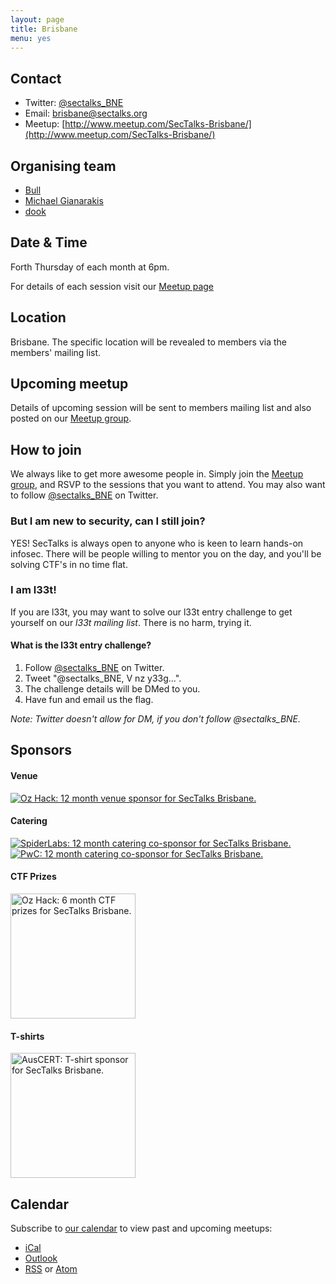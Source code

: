 ```yaml
---
layout: page
title: Brisbane 
menu: yes
---
```


## Contact 

* Twitter: [@sectalks_BNE](https://twitter.com/sectalks_BNE)
* Email: [brisbane@sectalks.org](mailto:brisbane@sectalks.org)
* Meetup: [http://www.meetup.com/SecTalks-Brisbane/](http://www.meetup.com/SecTalks-Brisbane/)

## Organising team 

* [Bull](https://twitter.com/RobertWinkel) 
* [Michael Gianarakis](https://twitter.com/mgianarakis) 
* [dook](https://twitter.com/dooktwit)

## Date & Time 

Forth Thursday of each month at 6pm.

For details of each session visit our [Meetup page](http://www.meetup.com/SecTalks-Brisbane/)

## Location 

Brisbane. The specific location will be revealed to members via the members' mailing list. 

## Upcoming meetup 

Details of upcoming session will be sent to members mailing list 
and also posted on our [Meetup group](http://www.meetup.com/SecTalks-Brisbane/).

## How to join

We always like to get more awesome people in.
Simply join the [Meetup group](http://www.meetup.com/SecTalks-Brisbane/),
and RSVP to the sessions that you want to attend.
You may also want to follow [@sectalks_BNE](https://twitter.com/sectalks_BNE) on Twitter.

### But I am new to security, can I still join?

YES! SecTalks is always open to anyone who is keen to learn hands-on infosec.
There will be people willing to mentor you on the day, and you'll be solving CTF's in no time flat.

### I am l33t!

If you are l33t, you may want to solve our l33t entry challenge to get yourself on our *l33t mailing list*. There is no harm, trying it.

#### What is the l33t entry challenge?

1. Follow [@sectalks_BNE](https://twitter.com/sectalks_BNE) on Twitter.
1. Tweet "@sectalks_BNE, V nz y33g...".
1. The challenge details will be DMed to you.
1. Have fun and email us the flag.

*Note: Twitter doesn't allow for DM, if you don't follow @sectalks_BNE.*

## Sponsors
#### Venue
<a href="https://www.telstra.com.au/" 
   title="Telstra: 12 month venue sponsor for SecTalks Brisbane.">
    <img src="{{ site.baseurl }}/images/sponsors/T-Primary-L-Pos-Green-RGB_300.PNG" 
         alt="Oz Hack: 12 month venue sponsor for SecTalks Brisbane.">
</a>
#### Catering
<a href="https://www.trustwave.com/Company/SpiderLabs/" 
   title="SpiderLabs: 12 month catering co-sponsor for SecTalks Brisbane.">
    <img src="{{ site.baseurl }}/images/sponsors/TW_spiderLabs_Logo_RGB.png" 
         alt="SpiderLabs: 12 month catering co-sponsor for SecTalks Brisbane.">
</a><br>
<a href="http://www.pwc.com.au/" 
   title="PwC: 12 month catering co-sponsor for SecTalks Brisbane.">
    <img src="{{ site.baseurl }}/images/sponsors/PwC Colour_300.jpg" 
         alt="PwC: 12 month catering co-sponsor for SecTalks Brisbane.">
</a>
#### CTF Prizes
<a href="https://www.ozhack.com/" 
   title="Oz Hack: 6 month CTF prize sponsor for SecTalks Brisbane.">
    <img src="{{ site.baseurl }}/images/sponsors/OzHack_Logo.png" 
         alt="Oz Hack: 6 month CTF prizes for SecTalks Brisbane." width="200">
</a>
#### T-shirts
<a href="https://auscert.org.au/" 
   title="AusCERT: T-shirt sponsor for SecTalks Brisbane.">
    <img src="{{ site.baseurl }}/images/sponsors/cws56Xhp.png" 
         alt="AusCERT: T-shirt sponsor for SecTalks Brisbane." width="200">
</a>


## Calendar 

Subscribe to [our calendar](http://www.meetup.com/SecTalks-brisbane/events/) to view past and upcoming meetups:

* [iCal](webcal://www.meetup.com/SecTalks-brisbane/events/ical/)
* [Outlook](http://www.meetup.com/SecTalks-brisbane/events/ical/)
* [RSS](http://www.meetup.com/SecTalks-brisbane/events/rss/) or [Atom](http://www.meetup.com/SecTalks-brisbane/events/atom/)
